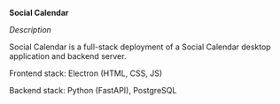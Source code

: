 **Social Calendar**

*Description*

Social Calendar is a full-stack deployment of a Social Calendar desktop application and backend server.

Frontend stack: Electron (HTML, CSS, JS)

Backend stack: Python (FastAPI), PostgreSQL